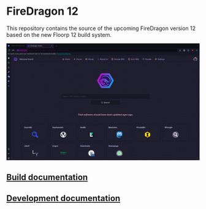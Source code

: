 # FireDragon 12

This repository contains the source of the upcoming FireDragon version 12 based on the new Floorp 12 build system.

![](assets/screenshot.png)

## [Build documentation](./docs/build.md)

## [Development documentation](./docs/development.md)
